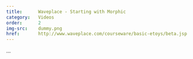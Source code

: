 ```yaml
---
title:      Waveplace - Starting with Morphic
category:   Videos
order:      2
img-src:    dummy.png
href:       http://www.waveplace.com/courseware/basic-etoys/beta.jsp
---
```

...